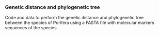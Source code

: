 ### Genetic distance and phylogenetic tree

Code and data to perform the genetic distance and phylogenetic tree between the species of Porifera using a FASTA file with molecular markers sequences of the species.
